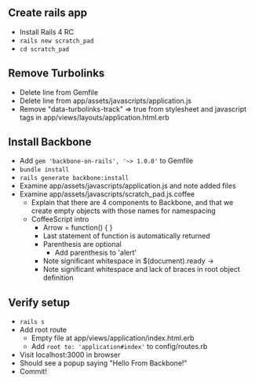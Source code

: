 Create rails app
--

- Install Rails 4 RC
- `rails new scratch_pad`
- `cd scratch_pad`

Remove Turbolinks
--

- Delete line from Gemfile
- Delete line from app/assets/javascripts/application.js
- Remove "data-turbolinks-track" => true from stylesheet and javascript tags in
  app/views/layouts/application.html.erb

Install Backbone
--

- Add `gem 'backbone-on-rails', '~> 1.0.0'` to Gemfile
- `bundle install`
- `rails generate backbone:install`
- Examine app/assets/javascripts/application.js and note added files
- Examine app/assets/javascripts/scratch_pad.js.coffee
  - Explain that there are 4 components to Backbone, and that we create empty
    objects with those names for namespacing
  - CoffeeScript intro
    - Arrow = function() { }
    - Last statement of function is automatically returned
    - Parenthesis are optional
      - Add parenthesis to 'alert'
    - Note significant whitespace in $(document).ready ->
    - Note significant whitespace and lack of braces in root object definition

Verify setup
--

- `rails s`
- Add root route
  - Empty file at app/views/application/index.html.erb
  - Add `root to: 'application#index'` to config/routes.rb
- Visit localhost:3000 in browser
- Should see a popup saying "Hello From Backbone!"
- Commit!
